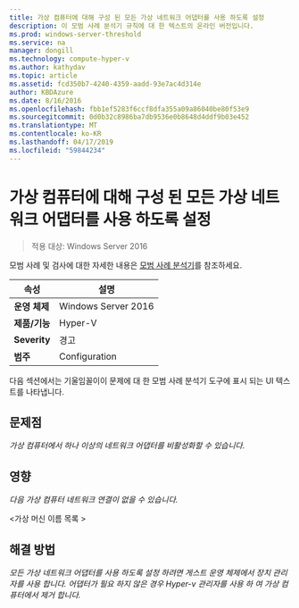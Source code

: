 ```yaml
---
title: 가상 컴퓨터에 대해 구성 된 모든 가상 네트워크 어댑터를 사용 하도록 설정
description: 이 모범 사례 분석기 규칙에 대 한 텍스트의 온라인 버전입니다.
ms.prod: windows-server-threshold
ms.service: na
manager: dongill
ms.technology: compute-hyper-v
ms.author: kathydav
ms.topic: article
ms.assetid: fcd350b7-4240-4359-aadd-93e7ac4d314e
author: KBDAzure
ms.date: 8/16/2016
ms.openlocfilehash: fbb1ef5283f6ccf8dfa355a09a86040be80f53e9
ms.sourcegitcommit: 0d0b32c8986ba7db9536e0b8648d4ddf9b03e452
ms.translationtype: MT
ms.contentlocale: ko-KR
ms.lasthandoff: 04/17/2019
ms.locfileid: "59844234"
---
```

# <a name="enable-all-virtual-network-adapters-configured-for-a-virtual-machine"></a>가상 컴퓨터에 대해 구성 된 모든 가상 네트워크 어댑터를 사용 하도록 설정

>적용 대상: Windows Server 2016

모범 사례 및 검사에 대한 자세한 내용은 [모범 사례 분석기](https://go.microsoft.com/fwlink/?LinkId=122786)를 참조하세요.  
  
|속성|설명|  
|-|-|  
|**운영 체제**|Windows Server 2016|  
|**제품/기능**|Hyper-V|  
|**Severity**|경고|  
|**범주**|Configuration|  
  
다음 섹션에서는 기울임꼴이이 문제에 대 한 모범 사례 분석기 도구에 표시 되는 UI 텍스트를 나타냅니다.  
  
## <a name="issue"></a>문제점  
  
*가상 컴퓨터에서 하나 이상의 네트워크 어댑터를 비활성화할 수 있습니다.*  
  
## <a name="impact"></a>영향  
  
*다음 가상 컴퓨터 네트워크 연결이 없을 수 있습니다.*  
  
\<가상 머신 이름 목록 >  
  
## <a name="resolution"></a>해결 방법  
  
*모든 가상 네트워크 어댑터를 사용 하도록 설정 하려면 게스트 운영 체제에서 장치 관리자를 사용 합니다. 어댑터가 필요 하지 않은 경우 Hyper-v 관리자를 사용 하 여 가상 컴퓨터에서 제거 합니다.*  
  


